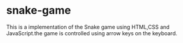 # snake-game
This is a implementation of the Snake game using HTML,CSS and JavaScript.the game is controlled using arrow keys on the keyboard.


